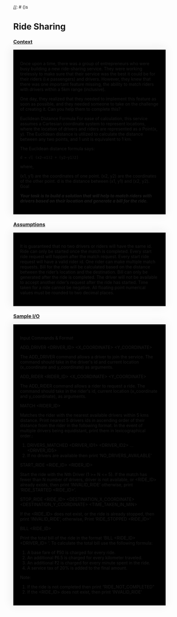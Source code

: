 [//]: # ()
[//]: # (<style>)

[//]: # ()
[//]: # (body {)

[//]: # ()
[//]: # (  background-color: #47546c;)

[//]: # ()
[//]: # (})

[//]: # ()
[//]: # (</style>)s

<h1> Ride Sharing </h1>

### <u> Context </u>

<div style="background-color: black; box-shadow: -3px -3px 30px 3px #eee;     padding: 1.4rem;">

[//]: # (<h3> Content </h3>)

Once upon a time, there was a group of entrepreneurs who were busy building a new ride-sharing service. They were working tirelessly to make sure that their service was the best it could be for their riders (i.e passengers) and drivers. However, they knew that there was one important feature missing, the ability to match riders with drivers within a 5km range (inclusive).

One day, they realized that they needed to implement this feature as soon as possible, and they needed someone to take on the challenge of creating it. Can you help them to complete this?

Euclidean Distance Formula
For ease of calculation, this service assumes a Cartesian coordinate system to represent locations, where the location of drivers and riders are represented as a Point(x, y). The Euclidean distance is utilized to calculate the distance between any two points, and 1 unit is equivalent to 1 km.

The Euclidean distance formula says:

`d = √[ (x2–x1)2 + (y2–y1)2]`

where,

(x1, y1) are the coordinates of one point.
(x2, y2) are the coordinates of the other point.
d is the distance between (x1, y1) and (x2, y2).
Goal

_**Your task is to build a solution that will help to match riders with drivers based on their location and generate a bill for the ride.**_

</div>

### <u> Assumptions </u>

<div style="background-color: black; box-shadow: -3px -3px 30px 3px #eee;     padding: 1.4rem;">

It is guaranteed that no two drivers or riders will have the same id.
Ride can only be started once the match is completed.
Every start ride request will happen after the match request.
Every start ride request will have a valid rider id.
One rider can make multiple match requests.
Bill for the ride will be calculated based on the distance between the rider’s location and the destination.
Bill can only be generated after the ride is completed.
The driver will not be available to accept another rider’s request after the ride has started.
Time taken for a ride cannot be negative.
All floating point numerical values must be rounded to two decimal places.

</div>

### <u> Sample I/O </u>

<div style="background-color: black; box-shadow: -3px -3px 30px 3px #eee;     padding: 1.4rem;">


Input Commands & Format

ADD_DRIVER <DRIVER_ID> <X_COORDINATE> <Y_COORDINATE>

The ADD_DRIVER command allows a driver to join the service. The command should take in the driver's id and current location (x_coordinate and y_coordinate) as arguments.

ADD_RIDER <RIDER_ID> <X_COORDINATE> <Y_COORDINATE>

The ADD_RIDER command allows a rider to request a ride. The command should take in the rider's id, current location (x_coordinate and y_coordinate), as arguments.

MATCH <RIDER_ID>

Matches the rider with the nearest available drivers within 5 kms distance. Print nearest 5 drivers ids in ascending order of their distance from the rider in the following format. In the event of multiple drivers being equidistant, print them in lexicographical order.:

1.  DRIVERS_MATCHED <DRIVER_ID1> <DRIVER_ID2> ... <DRIVER_ID5>
2.  If no drivers are available then print ‘NO_DRIVERS_AVAILABLE’

START_RIDE <RIDE_ID> <N> <RIDER_ID>

Start the ride with the Nth Driver (1 >= N <= 5). If the match has fewer than N number of drivers, driver is not available, or <RIDE_ID> already exists, then print ‘INVALID_RIDE’ otherwise, print ‘RIDE_STARTED <RIDE_ID>’.

STOP_RIDE <RIDE_ID> <DESTINATION_X_COORDINATE> <DESTINATION_Y_COORDINATE> <TIME_TAKEN_IN_MIN>

If the <RIDE_ID> does not exist, or the ride is already stopped, then print ‘INVALID_RIDE’, otherwise, Print ‘RIDE_STOPPED <RIDE_ID>’

BILL <RIDE_ID>

Print the total bill of the ride in the format ‘BILL <RIDE_ID> <DRIVER_ID> <AMOUNT>’. To calculate the total bill use the following formula:

1.  A base fare of ₹50 is charged for every ride.
2.  An additional ₹6.5 is charged for every kilometer traveled.
3.  An additional ₹2 is charged for every minute spent in the ride.
4.  A service tax of 20% is added to the final amount.

Note:

1.  If the ride is not completed then print “RIDE_NOT_COMPLETED”
2.  If the <RIDE_ID> does not exist, then print ‘INVALID_RIDE’

</div>

